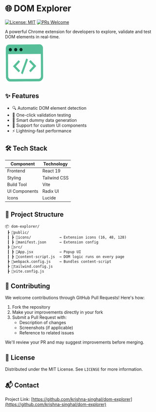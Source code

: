 # 🌐 DOM Explorer

[![License: MIT](https://img.shields.io/badge/License-MIT-blue.svg)](https://opensource.org/licenses/MIT)
[![PRs Welcome](https://img.shields.io/badge/PRs-welcome-brightgreen.svg)](http://makeapullrequest.com)

A powerful Chrome extension for developers to explore, validate and test DOM elements in real-time.

![Extension Preview](./public/icons/icon-128.png)

## ✨ Features

-   🔍 Automatic DOM element detection
-   🧪 One-click validation testing
-   📝 Smart dummy data generation
-   🎯 Support for custom UI components
-   ⚡ Lightning-fast performance

## 🛠 Tech Stack

| Component     | Technology   |
| ------------- | ------------ |
| Frontend      | React 19     |
| Styling       | Tailwind CSS |
| Build Tool    | Vite         |
| UI Components | Radix UI     |
| Icons         | Lucide       |

## 📂 Project Structure

```text
📦 dom-explorer/
 ┣ 📂public/
 ┃ ┣ 📁icons/             → Extension icons (16, 48, 128)
 ┃ ┣ 📄manifest.json      → Extension config
 ┣ 📂src/
 ┃ ┣ 📄App.jsx            → Popup UI
 ┃ ┣ 📄content-script.js  → DOM logic runs on every page
 ┣ 📄webpack.config.js    → Bundles content-script
 ┣ 📄tailwind.config.js
 ┣ 📄vite.config.js
```

## 🤝 Contributing

We welcome contributions through GitHub Pull Requests! Here's how:

1. Fork the repository
2. Make your improvements directly in your fork
3. Submit a Pull Request with:
   - Description of changes
   - Screenshots (if applicable)
   - Reference to related issues

We'll review your PR and may suggest improvements before merging.

## 📄 License

Distributed under the MIT License. See `LICENSE` for more information.

## 📬 Contact

Project Link: [https://github.com/krishna-singhal/dom-explorer](https://github.com/krishna-singhal/dom-explorer)
